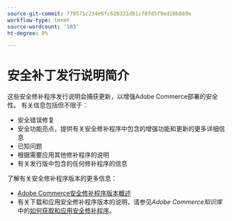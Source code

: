 ```yaml
---
source-git-commit: 779571c234e6fc620321d91cf8fd5f9ed28b869e
workflow-type: tm+mt
source-wordcount: '103'
ht-degree: 0%

---
```

# 安全补丁发行说明简介

这些安全修补程序发行说明会捕获更新，以增强Adobe Commerce部署的安全性。 有关信息包括但不限于：

* 安全错误修复
* 安全功能亮点，提供有关安全修补程序中包含的增强功能和更新的更多详细信息
* 已知问题
* 根据需要应用其他修补程序的说明
* 有关发行版中包含的任何修补程序的信息

了解有关安全修补程序版本的更多信息：

* [Adobe Commerce安全修补程序版本概述](/help/release/release-notes/security/overview.md#about-adobe-commerce-security-patch-releases)
* 有关下载和应用安全修补程序版本的说明，请参见&#x200B;_Adobe Commerce知识库_&#x200B;中的[如何获取和应用安全修补程序](https://experienceleague.adobe.com/en/docs/commerce-knowledge-base/kb/how-to/how-to-obtain-and-apply-security-patches)。
